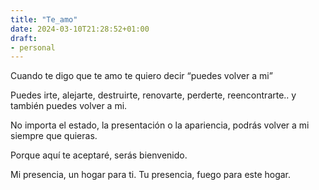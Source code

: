 ```yaml
---
title: "Te_amo"
date: 2024-03-10T21:28:52+01:00
draft:
- personal
---
```


Cuando te digo que te amo te quiero decir “puedes volver a mi”

Puedes irte, alejarte, destruirte, renovarte, perderte, reencontrarte.. y también puedes volver a mi.

No importa el estado, la presentación o la apariencia, podrás volver a mi siempre que quieras.

Porque aquí te aceptaré, serás bienvenido.

Mi presencia, un hogar para ti.
Tu presencia, fuego para este hogar.


